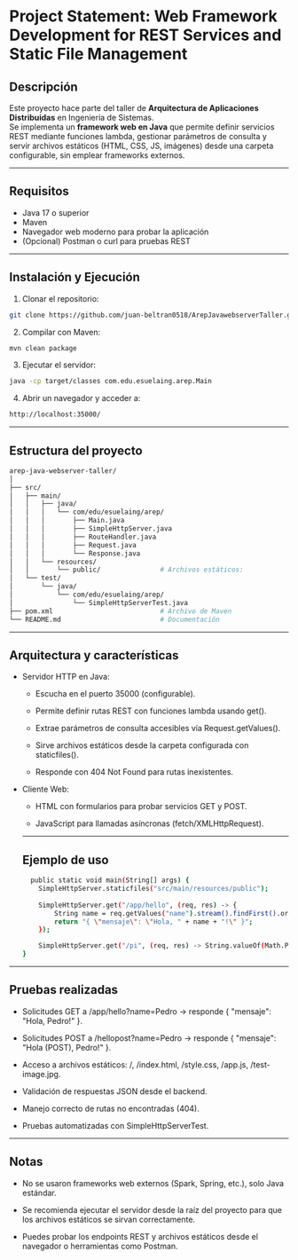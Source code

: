 # Project Statement: Web Framework Development for REST Services and Static File Management

## Descripción
Este proyecto hace parte del taller de **Arquitectura de Aplicaciones Distribuidas** en Ingeniería de Sistemas.  
Se implementa un **framework web en Java** que permite definir servicios REST mediante funciones lambda, gestionar parámetros de consulta y servir archivos estáticos (HTML, CSS, JS, imágenes) desde una carpeta configurable, sin emplear frameworks externos.

---

## Requisitos
- Java 17 o superior
- Maven
- Navegador web moderno para probar la aplicación
- (Opcional) Postman o curl para pruebas REST

---

## Instalación y Ejecución

1. Clonar el repositorio:
```bash
git clone https://github.com/juan-beltran0518/ArepJavawebserverTaller.git
```

2. Compilar con Maven:
```bash
mvn clean package
```

3. Ejecutar el servidor:
```bash
java -cp target/classes com.edu.esuelaing.arep.Main
```

4. Abrir un navegador y acceder a:
```bash
http://localhost:35000/
```

---

## Estructura del proyecto
```bash
arep-java-webserver-taller/
│
├── src/
│   ├── main/
│   │   ├── java/                     
│   │   │   └── com/edu/esuelaing/arep/
│   │   │       ├── Main.java
│   │   │       ├── SimpleHttpServer.java
│   │   │       ├── RouteHandler.java
│   │   │       ├── Request.java
│   │   │       └── Response.java
│   │   └── resources/
│   │       └── public/               # Archivos estáticos: 
│   └── test/
│       └── java/
│           └── com/edu/esuelaing/arep/
│               └── SimpleHttpServerTest.java
├── pom.xml                           # Archivo de Maven
└── README.md                         # Documentación
```

---
## Arquitectura y características

- Servidor HTTP en Java:

  - Escucha en el puerto 35000 (configurable).

  - Permite definir rutas REST con funciones lambda usando get().

  - Extrae parámetros de consulta accesibles vía Request.getValues().

  - Sirve archivos estáticos desde la carpeta configurada con staticfiles().

  - Responde con 404 Not Found para rutas inexistentes.

- Cliente Web:

  - HTML con formularios para probar servicios GET y POST.

  - JavaScript para llamadas asíncronas (fetch/XMLHttpRequest).

  ---
  ## Ejemplo de uso
  ```bash
    public static void main(String[] args) {
      SimpleHttpServer.staticfiles("src/main/resources/public");
      
      SimpleHttpServer.get("/app/hello", (req, res) -> {
          String name = req.getValues("name").stream().findFirst().orElse("Mundo");
          return "{ \"mensaje\": \"Hola, " + name + "!\" }";
      });

      SimpleHttpServer.get("/pi", (req, res) -> String.valueOf(Math.PI));
  }
  ```

---

## Pruebas realizadas
 - Solicitudes GET a /app/hello?name=Pedro → responde { "mensaje": "Hola, Pedro!" }.

  - Solicitudes POST a /hellopost?name=Pedro → responde { "mensaje": "Hola (POST), Pedro!" }.

- Acceso a archivos estáticos: /, /index.html, /style.css, /app.js, /test-image.jpg.

- Validación de respuestas JSON desde el backend.

- Manejo correcto de rutas no encontradas (404).

- Pruebas automatizadas con SimpleHttpServerTest.

---
## Notas

- No se usaron frameworks web externos (Spark, Spring, etc.), solo Java estándar.

- Se recomienda ejecutar el servidor desde la raíz del proyecto para que los archivos estáticos se sirvan correctamente.

- Puedes probar los endpoints REST y archivos estáticos desde el navegador o herramientas como Postman.
